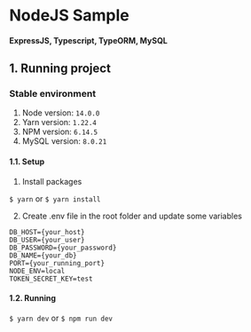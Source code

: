 # NodeJS Sample
#### ExpressJS, Typescript, TypeORM, MySQL

## 1. Running project
### Stable environment

1. Node version: ```14.0.0```
2. Yarn version: ```1.22.4```
3. NPM version: ```6.14.5```
4. MySQL version: ```8.0.21```

#### 1.1. Setup
1. Install packages

```$ yarn``` or ```$ yarn install```

2. Create .env file in the root folder and update some variables
```
DB_HOST={your_host}
DB_USER={your_user}
DB_PASSWORD={your_password}
DB_NAME={your_db}
PORT={your_running_port}
NODE_ENV=local
TOKEN_SECRET_KEY=test
```

#### 1.2. Running
```$ yarn dev``` or ```$ npm run dev```